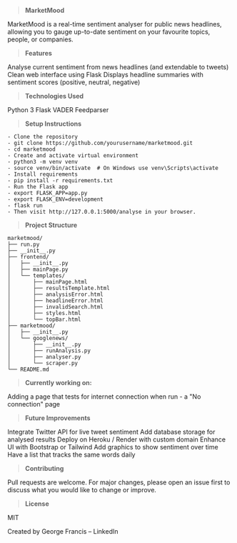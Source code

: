>**MarketMood**

MarketMood is a real-time sentiment analyser for public news headlines, allowing you to gauge up-to-date sentiment on your favourite topics, people, or companies.

>**Features**

Analyse current sentiment from news headlines (and extendable to tweets)
Clean web interface using Flask
Displays headline summaries with sentiment scores (positive, neutral, negative)

>**Technologies Used**

Python 3
Flask
VADER
Feedparser

>**Setup Instructions**
```
- Clone the repository
- git clone https://github.com/yourusername/marketmood.git
- cd marketmood
- Create and activate virtual environment
- python3 -m venv venv
- source venv/bin/activate  # On Windows use venv\Scripts\activate
- Install requirements
- pip install -r requirements.txt
- Run the Flask app
- export FLASK_APP=app.py
- export FLASK_ENV=development
- flask run
- Then visit http://127.0.0.1:5000/analyse in your browser.
```

>**Project Structure**
```
marketmood/
├── run.py
├── __init__.py
├── frontend/
│   ├── __init__.py
│   ├── mainPage.py
│   └── templates/
│       ├── mainPage.html
│       ├── resultsTemplate.html
│       ├── analysisError.html
│       ├── headlineError.html
│       ├── invalidSearch.html
│       ├── styles.html
│       └── topBar.html
├── marketmood/
│   ├── __init__.py
│   └── googlenews/
│       ├── __init__.py
│       ├── runAnalysis.py
│       ├── analyser.py
│       └── scraper.py
└── README.md
```

>**Currently working on:**

Adding a page that tests for internet connection when run - a "No connection" page

>**Future Improvements**

Integrate Twitter API for live tweet sentiment
Add database storage for analysed results
Deploy on Heroku / Render with custom domain
Enhance UI with Bootstrap or Tailwind
Add graphics to show sentiment over time
Have a list that tracks the same words daily


>**Contributing**

Pull requests are welcome. For major changes, please open an issue first to discuss what you would like to change or improve.

>**License**

MIT

Created by George Francis – LinkedIn

